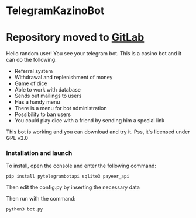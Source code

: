 # TelegramKazinoBot
# Repository moved to [GitLab](https://gitlab.com/KirMozor/TelegramBotKazino)

Hello random user! You see your telegram bot. This is a casino bot and it can do the following:

* Referral system
* Withdrawal and replenishment of money
* Game of dice
* Able to work with database
* Sends out mailings to users
* Has a handy menu
* There is a menu for bot administration
* Possibility to ban users
* You could play dice with a friend by sending him a special link

This bot is working and you can download and try it. Pss, it's licensed under GPL v3.0
### Installation and launch
To install, open the console and enter the following command:

`pip install pytelegrambotapi sqlite3 payeer_api`

Then edit the config.py by inserting the necessary data

Then run with the command:

`python3 bot.py`
